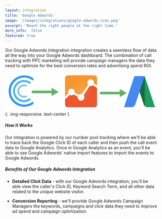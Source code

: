 ```yaml
---
layout: integration
title: 'Google Adwords'
image: '/images/integrations/google-adwords-icon.png'
excerpt: 'Reach the right people at the right time.'
more_info:  false
featured: true
---
```

Our Google Adwords integration integration creates a seemless flow of data all the way into your Google Adwords dashboard. The combination of call tracking with PPC marketing will provide campaign managers the data they need to optimize for the best conversion rates and advertising spend ROI.

![google adwords integration](/images/integrations/mockups/google-adwords-integration-flow.png){: .img-responsive .text-center }

##### How It Works

Our integration is powered by our number pool tracking where we'll be able to trace back the Google Click ID of each caller and then push the call event data to Google Analytics. Once in Google Analytics as an event, you'll be able to use Google Adwords' native import features to import the events to Google Adwords.


##### Benefits of Our Google Adwords Integration
* **Detailed Click Data** - with our Google Adwords integration, you'll be able view the caller's Click ID, Keyword Search Term, and all other data related to the unique website visitor.

* **Conversion Reporting** - we'll provide Google Adwords Campaign Managers the keywords, campaigns and click data they need to improve ad spend and campaign optimization.



